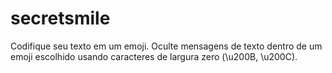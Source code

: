 # secretsmile
Codifique seu texto em um emoji. Oculte mensagens de texto dentro de um emoji escolhido usando caracteres de largura zero (\u200B, \u200C).
